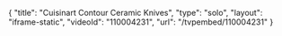 {
    "title": "Cuisinart Contour Ceramic Knives",
    "type": "solo",
    "layout": "iframe-static",
    "videoId": "110004231",
    "url": "\/tvpembed\/110004231"
}